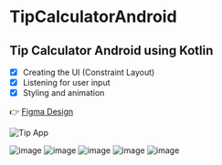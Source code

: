 # TipCalculatorAndroid

## Tip Calculator Android using Kotlin

- [x] Creating the UI (Constraint Layout)
- [x] Listening for user input
- [x] Styling and animation

:point_right: [Figma Design](https://www.figma.com/proto/ARPMAVZrOtfmDplRhjRnRA/First-Project?node-id=324%3A7&scaling=scale-down&page-id=0%3A1)

![Tip App](https://user-images.githubusercontent.com/59710234/212488879-9e1b16d9-5567-4f09-93aa-f02a28c83a79.png)

![image](https://user-images.githubusercontent.com/59710234/212499373-809de05b-e389-4052-a759-09e4f6994226.png)
![image](https://user-images.githubusercontent.com/59710234/212499384-1a87fd00-bbce-4b50-a701-f6247d668ce0.png)
![image](https://user-images.githubusercontent.com/59710234/212499386-1224b64c-43d3-4fc2-bef2-dace48ef889f.png)
![image](https://user-images.githubusercontent.com/59710234/212499391-24f84781-1fed-434c-b67f-87447aaa8322.png)
![image](https://user-images.githubusercontent.com/59710234/212499393-e13efa3d-38d0-4d3a-974d-a7db7c5d9ac3.png)



